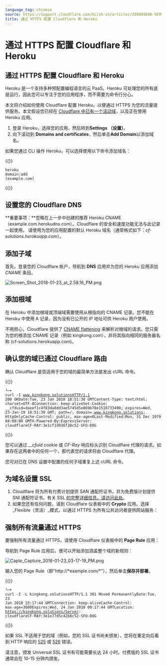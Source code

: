 ```yaml
---
language_tag: chinese
source: https://support.cloudflare.com/hc/zh-cn/articles/205893698-%E9%80%9A%E8%BF%87-HTTPS-%E9%85%8D%E7%BD%AE-Cloudflare-%E5%92%8C-Heroku
title: 通过 HTTPS 配置 Cloudflare 和 Heroku
---
```


# 通过 HTTPS 配置 Cloudflare 和 Heroku

## 通过 HTTPS 配置 Cloudflare 和 Heroku

Heroku 是一个支持多种预配置编程语言的云 PaaS。Heroku 可处理您的所有底层运行，因此您可以专注于您的应用程序，而不需要为命令行分心。

本文将介绍如何使用 Cloudflare 配置 Heroku，以便通过 HTTPS 为您的流量提供服务。本文假设您已经在 [Cloudflare 中已有一个活动域](https://support.cloudflare.com/hc/en-us/sections/200820158-CloudFlare-101)，以及正在使用 Heroku 应用。

1.  登录 Heroku，选择您的应用，然后转到**Settings （设置）**。
2.  向下滚动到 **Domains and certificates**，然后单击**Add Domain**以添加域名。

如果您通过 CLI 操作 Heroku，可以选择使用以下命令添加域名：


{{<raw>}}<pre class="CodeBlock CodeBlock-with-rows CodeBlock-scrolls-horizontally CodeBlock-is-light-in-light-theme CodeBlock--language-txt" language="txt"><code><span class="CodeBlock--rows"><span class="CodeBlock--rows-content"><span class="CodeBlock--row"><span class="CodeBlock--row-indicator"></span><div class="CodeBlock--row-content"><span class="CodeBlock--token-plain">heroku domain:add [example.com]</span></div></span></span></span></code></pre>{{</raw>}}

## 设置您的 Cloudflare DNS

**重要事项：**忽略在上一步中创建的推荐 Heroku CNAME（example.com.herokudns.com）。Cloudflare 的安全和速度功能无法与此记录一起使用。 请使用为您的应用配置的默认 Heroku 域名（通常格式如下：_cf-solutions.herokuapp.com_）。

## 添加子域

首先，登录您的 Cloudflare 帐户，导航到 **DNS** 应用并为您的 Heroku 应用添加 _CNAME_ 条目。

![Screen_Shot_2018-01-23_at_2.58.16_PM.png](/support/static/Screen_Shot_2018-01-23_at_2.58.16_PM.png)

## 添加根域

在 Heroku 中添加根域或顶端域需要使用从根指向的 CNAME 记录。您不能在 Heroku 中使用 A 记录，因为没有已公开的 IP 地址可供 Heroku 用户使用。

不用担心，Cloudflare 提供了 [CNAME flattening](https://support.cloudflare.com/hc/en-us/articles/200169056-CNAME-Flattening-RFC-compliant-support-for-CNAME-at-the-root) 来解析对根域的请求。您只需为您的根添加 CNAME 记录（例如 kingkong.com），并将其指向相同的服务器名称 (cf-solutions.herokuapp.com)。 

## 确认您的域已通过 Cloudflare 路由

确认 Cloudflare 是否适用于您的域的最简单方法是发出 cURL 命令。


{{<raw>}}<pre class="CodeBlock CodeBlock-with-rows CodeBlock-scrolls-horizontally CodeBlock-is-light-in-light-theme CodeBlock--language-txt" language="txt"><code><span class="CodeBlock--rows"><span class="CodeBlock--rows-content"><span class="CodeBlock--row"><span class="CodeBlock--row-indicator"></span><div class="CodeBlock--row-content"><span class="CodeBlock--token-plain">╰─➤  curl -I www.kingkong.solutionsHTTP/1.1 200 OKDate:Tue, 23 Jan 2018 18:51:30 GMTContent-Type: text/html; charset=UTF-8Connection: keep-aliveSet-Cookie: __cfduid=daeef1c4f83da8dd3ae5745d5e869b78e1516733490; expires=Wed, 23-Jan-19 18:51:30 GMT; path=/; domain=.www.kingkong.solutions; HttpOnlyCache-Control: public, max-age=0Last-Modified:Mon, 31 Dec 1979 04:08:00 GMTX-Powered-By:ExpressServer: cloudflareCF-RAY:3e1cf1d936f28c52-SFO-DOG</span></div></span></span></span></code></pre>{{</raw>}}

您可以通过 _\_\_cfuid_ cookie 或 _CF-Ray_ 响应标头识别 Cloudflare 代理的请求。如果存在这两者中的任何一个，那代表您的请求将由 Cloudflare 代理。

您可对已在 DNS 设置中配置的任何子域重复上述 cURL 命令。

## 为域名设置 SSL

1.  Cloudflare 将为所有付费计划提供 SAN 通配符证书，并为免费版计划提供 SNI 通配符证书。有关 SSL [的完整详细信息，请访问此处](https://www.cloudflare.com/ssl)。
2.  如果您还有任何问题，请到 Cloudflare 仪表板中的 **Crypto** 应用。选择_Flexible（灵活）_模式，以通过 HTTPS 为所有公共访问者提供网站服务：


## 强制所有流量通过 HTTPS

要强制所有流量通过 HTTPS，请使用 Cloudflare 仪表板中的 **Page Rule** 应用：

导航到 Page Rule 应用后，便可以开始添加涵盖整个域的新规则：

![Capto_Capture_2018-01-23_03-17-19_PM.png](/support/static/Capto_Capture_2018-01-23_03-17-19_PM.png)

输入您的 Page Rule（即“http://\*example.com/\*”），然后单击**保存并部署**。



{{<raw>}}<pre class="CodeBlock CodeBlock-with-rows CodeBlock-scrolls-horizontally CodeBlock-is-light-in-light-theme CodeBlock--language-txt" language="txt"><code><span class="CodeBlock--rows"><span class="CodeBlock--rows-content"><span class="CodeBlock--row"><span class="CodeBlock--row-indicator"></span><div class="CodeBlock--row-content"><span class="CodeBlock--token-plain">╰─➤  curl -I -L kingkong.solutionsHTTP/1.1 301 Moved PermanentlyDate:Tue, 23 Jan 2018 23:17:44 GMTConnection: keep-aliveCache-Control: max-age=3600Expires:Wed, 24 Jan 2018 00:17:44 GMTLocation: https://kingkong.solutions/Server: cloudflareCF-RAY:3e1e77d5c42b8c52-SFO-DOG</span></div></span></span></span></code></pre>{{</raw>}}

如果 SSL 不适用于您的域（例如，您的 SSL 证书尚未颁发），您将在重定向后看到 HTTP 响应的 [525](https://support.cloudflare.com/hc/en-us/articles/200278659-Error-525-SSL-handshake-failed) 或 [526](https://support.cloudflare.com/hc/en-us/articles/200721975-Error-526-Invalid-SSL-certificate) 错误。

请注意，颁发 Universal SSL 证书有可能需要长达 24 小时。付费版的 SSL 证书通常会在 10-15 分钟内颁发。
